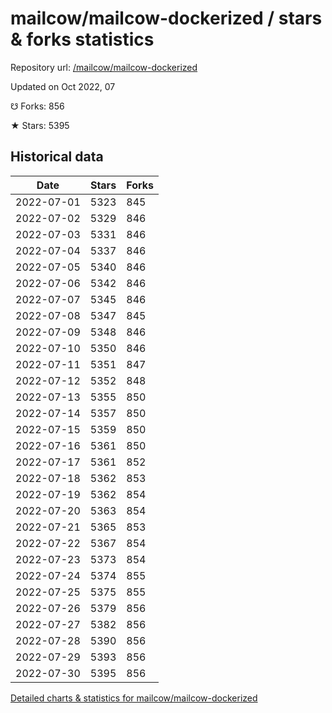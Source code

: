 # mailcow/mailcow-dockerized / stars & forks statistics

Repository url: [/mailcow/mailcow-dockerized](https://github.com/mailcow/mailcow-dockerized)

Updated on Oct 2022, 07

☋ Forks: 856

★ Stars: 5395

## Historical data
| Date | Stars | Forks |
|------|-------|-------|
| 2022-07-01 | 5323 | 845 | 
| 2022-07-02 | 5329 | 846 | 
| 2022-07-03 | 5331 | 846 | 
| 2022-07-04 | 5337 | 846 | 
| 2022-07-05 | 5340 | 846 | 
| 2022-07-06 | 5342 | 846 | 
| 2022-07-07 | 5345 | 846 | 
| 2022-07-08 | 5347 | 845 | 
| 2022-07-09 | 5348 | 846 | 
| 2022-07-10 | 5350 | 846 | 
| 2022-07-11 | 5351 | 847 | 
| 2022-07-12 | 5352 | 848 | 
| 2022-07-13 | 5355 | 850 | 
| 2022-07-14 | 5357 | 850 | 
| 2022-07-15 | 5359 | 850 | 
| 2022-07-16 | 5361 | 850 | 
| 2022-07-17 | 5361 | 852 | 
| 2022-07-18 | 5362 | 853 | 
| 2022-07-19 | 5362 | 854 | 
| 2022-07-20 | 5363 | 854 | 
| 2022-07-21 | 5365 | 853 | 
| 2022-07-22 | 5367 | 854 | 
| 2022-07-23 | 5373 | 854 | 
| 2022-07-24 | 5374 | 855 | 
| 2022-07-25 | 5375 | 855 | 
| 2022-07-26 | 5379 | 856 | 
| 2022-07-27 | 5382 | 856 | 
| 2022-07-28 | 5390 | 856 | 
| 2022-07-29 | 5393 | 856 | 
| 2022-07-30 | 5395 | 856 | 


[Detailed charts & statistics for mailcow/mailcow-dockerized](https://reviewgithub.com/rep/mailcow/mailcow-dockerized)
